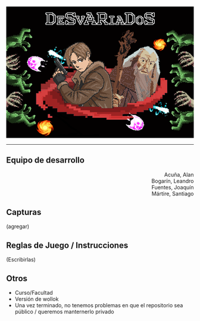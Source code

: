 ![](assets/MenuReadMe.png)

-----

## Equipo de desarrollo

<div dir="rtl">
Acuña, Alan </br>
Bogarín, Leandro </br>
Fuentes, Joaquín </br>
Mártire, Santiago </br>
</div>


## Capturas

(agregar)

## Reglas de Juego / Instrucciones

(Escribirlas)


## Otros

- Curso/Facultad
- Versión de wollok
- Una vez terminado, no tenemos problemas en que el repositorio sea público / queremos manternerlo privado
